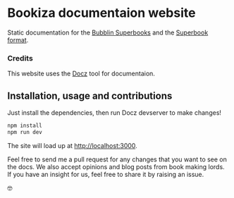 # Bookiza documentaion website

Static documentation for the [Bubblin Superbooks](https://bubblin.io) and the [Superbook format](https://bubblin.io/docs/format).

### Credits

This website uses the [Docz](http://docz.site) tool for documentaion.

## Installation, usage and contributions

Just install the dependencies, then run Docz devserver to make changes!

```bash
npm install
npm run dev
```

The site will load up at [http://localhost:3000](http://localhost:3000).

Feel free to send me a pull request for any changes that you want to see on the docs.
We also accept opinions and blog posts from book making lords.
If you have an insight for us, feel free to share it by raising an issue.

🤓
